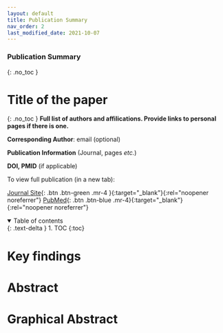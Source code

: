 ```yaml
---
layout: default
title: Publication Summary
nav_order: 2
last_modified_date: 2021-10-07
---
```


### Publication Summary
{: .no_toc }

# Title of the paper
{: .no_toc }
__Full list of authors and affilications. Provide links to personal pages if there is one.__

__Corresponding Author__: email (optional)

__Publication Information__ (Journal, pages _etc._)

__DOI, PMID__ (if applicable)

To view full publication (in a new tab):

[Journal Site](https://nature.com/){: .btn .btn-green .mr-4 }{:target="_blank"}{:rel="noopener noreferrer"}
[PubMed](https://pubmed.ncbi.nlm.nih.gov/){: .btn .btn-blue .mr-4}{:target="_blank"}{:rel="noopener noreferrer"}

<details open markdown="block">
  <summary>
    Table of contents
  </summary>
  {: .text-delta }
1. TOC
{:toc}
</details>

# Key findings

# Abstract

# Graphical Abstract
